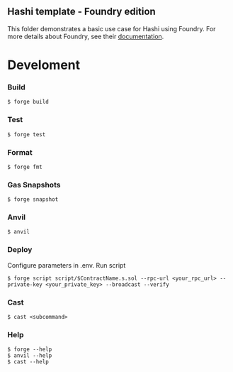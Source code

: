 ## Hashi template - Foundry edition

This folder demonstrates a basic use case for Hashi using Foundry. For more details about Foundry, see their [documentation](https://book.getfoundry.sh/getting-started/first-steps).

# Develoment

### Build

```shell
$ forge build
```

### Test

```shell
$ forge test
```

### Format

```shell
$ forge fmt
```

### Gas Snapshots

```shell
$ forge snapshot
```

### Anvil

```shell
$ anvil
```

### Deploy

Configure parameters in .env. Run script

```shell
$ forge script script/$ContractName.s.sol --rpc-url <your_rpc_url> --private-key <your_private_key> --broadcast --verify
```

### Cast

```shell
$ cast <subcommand>
```

### Help

```shell
$ forge --help
$ anvil --help
$ cast --help
```
